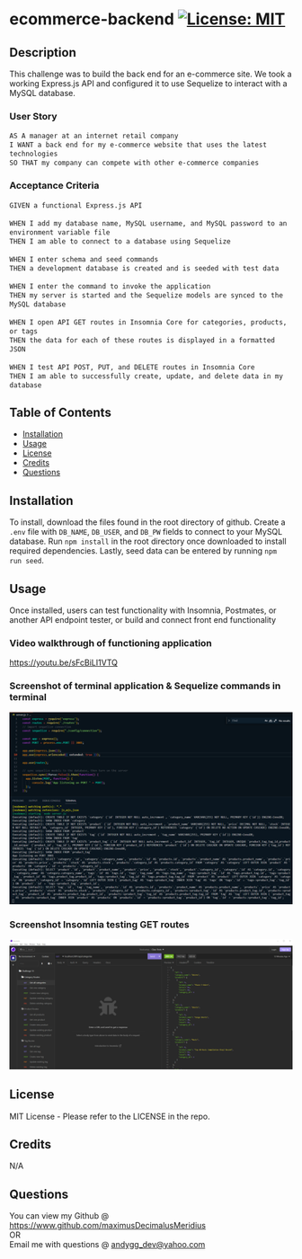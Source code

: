 # ecommerce-backend [![License: MIT](https://img.shields.io/badge/License-MIT-yellow.svg)](https://opensource.org/licenses/MIT)

## Description

This challenge was to build the back end for an e-commerce site. We took a working Express.js API and configured it to use Sequelize to interact with a MySQL database.

### User Story
```
AS A manager at an internet retail company
I WANT a back end for my e-commerce website that uses the latest technologies
SO THAT my company can compete with other e-commerce companies
```

### Acceptance Criteria
```
GIVEN a functional Express.js API

WHEN I add my database name, MySQL username, and MySQL password to an environment variable file
THEN I am able to connect to a database using Sequelize

WHEN I enter schema and seed commands
THEN a development database is created and is seeded with test data

WHEN I enter the command to invoke the application
THEN my server is started and the Sequelize models are synced to the MySQL database

WHEN I open API GET routes in Insomnia Core for categories, products, or tags
THEN the data for each of these routes is displayed in a formatted JSON

WHEN I test API POST, PUT, and DELETE routes in Insomnia Core
THEN I am able to successfully create, update, and delete data in my database
```

## Table of Contents

- [Installation](#installation)
- [Usage](#usage)
- [License](#license)
- [Credits](#credits)
- [Questions](#questions)

## Installation

To install, download the files found in the root directory of github.  Create a `.env` file with `DB_NAME`, `DB_USER`, and `DB_PW` fields to connect to your MySQL database.  Run `npm install` in the root directory once downloaded to install required dependencies.  Lastly, seed data can be entered by running `npm run seed`.

## Usage

Once installed, users can test functionality with Insomnia, Postmates, or another API endpoint tester, or build and connect front end functionality

### Video walkthrough of functioning application
https://youtu.be/sFcBiLI1VTQ

### Screenshot of terminal application & Sequelize commands in terminal
![App Thumbnail](./assets/app-thumbnail.png)

### Screenshot Insomnia testing GET routes
![Insomnia Thumbnail](./assets/insomnia-thumbnail.png)

## License

MIT License - Please refer to the LICENSE in the repo.

## Credits

N/A

## Questions

You can view my Github @ https://www.github.com/maximusDecimalusMeridius  
OR  
Email me with questions @ [andygg_dev@yahoo.com](mailto:andygg_dev@yahoo.com?subject=Question%20About%20e-commerce-backend%20App)
    